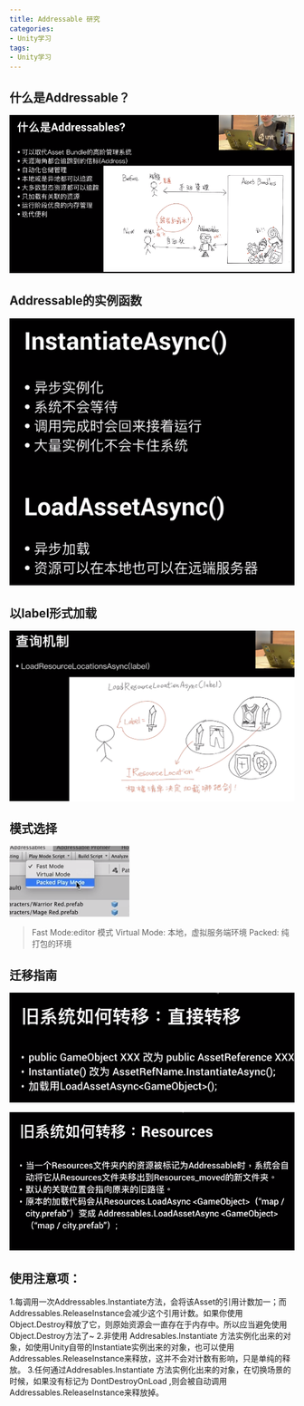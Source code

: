 ```yaml
---
title: Addressable 研究
categories:
- Unity学习
tags: 
- Unity学习
---
```


## 什么是Addressable？
![什么](/img/1579072055300.png)

## Addressable的实例函数

![实例函数](/img/1579077588215.png)

## 以label形式加载

![以label加载](/img/1579078623846.png)

## 模式选择

![模式](/img/1579078890824.png)

> Fast Mode:editor 模式
> Virtual Mode: 本地，虚拟服务端环境
> Packed: 纯打包的环境

## 迁移指南

![从自己框架移植](/img/1579081015473.png)

![从Resources移植](/img/1579081031342.png)


## 使用注意项：
1.每调用一次Addressables.Instantiate方法，会将该Asset的引用计数加一；而Addressables.ReleaseInstance会减少这个引用计数。如果你使用Object.Destroy释放了它，则原始资源会一直存在于内存中。所以应当避免使用Object.Destroy方法了~
2.非使用 Addresables.Instantiate 方法实例化出来的对象，如使用Unity自带的Instantiate实例出来的对象，也可以使用Addressables.ReleaseInstance来释放，这并不会对计数有影响，只是单纯的释放。
3.任何通过Addresables.Instantiate 方法实例化出来的对象，在切换场景的时候，如果没有标记为 DontDestroyOnLoad ,则会被自动调用Addressables.ReleaseInstance来释放掉。
